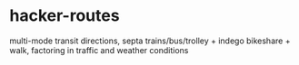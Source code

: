 # hacker-routes
multi-mode transit directions, septa trains/bus/trolley + indego bikeshare + walk, factoring in traffic and weather conditions
